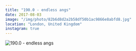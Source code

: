 ```yaml
---
title: "190.0 - endless angs"
date: 2017-08-03
image: "/img/photo/82b6d8d2a2b58df50b1ac9866e8abfd8.jpg"
location: "London, United Kingdom"
instagram: true
---
```


![190.0 - endless angs](/img/photo/82b6d8d2a2b58df50b1ac9866e8abfd8.jpg)
